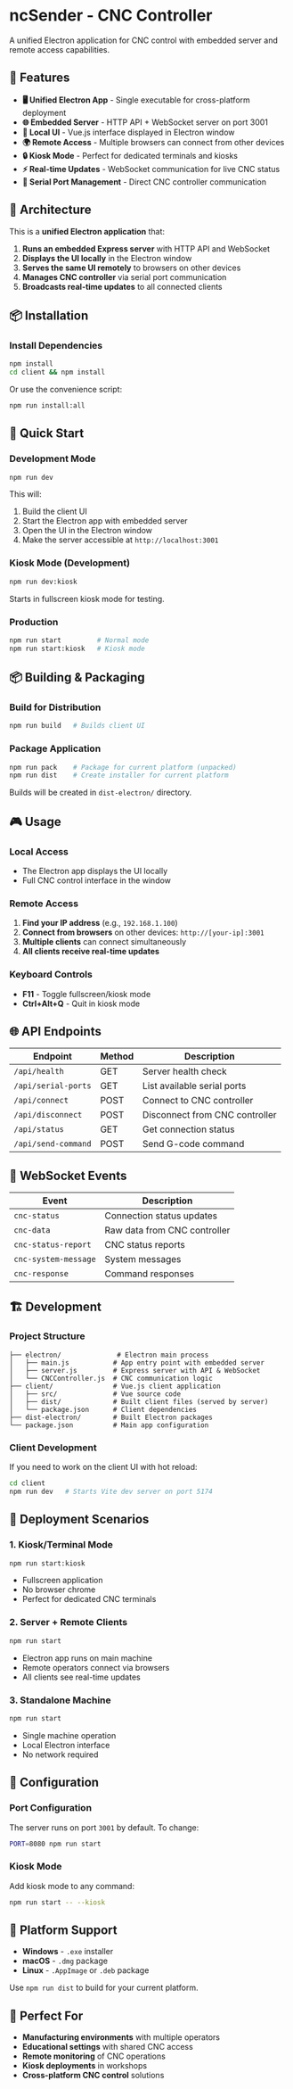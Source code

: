# ncSender - CNC Controller

A unified Electron application for CNC control with embedded server and remote access capabilities.

## 🚀 Features

- **🖥️ Unified Electron App** - Single executable for cross-platform deployment
- **🌐 Embedded Server** - HTTP API + WebSocket server on port 3001
- **📱 Local UI** - Vue.js interface displayed in Electron window
- **🌍 Remote Access** - Multiple browsers can connect from other devices
- **🔒 Kiosk Mode** - Perfect for dedicated terminals and kiosks
- **⚡ Real-time Updates** - WebSocket communication for live CNC status
- **🔌 Serial Port Management** - Direct CNC controller communication

## 🎯 Architecture

This is a **unified Electron application** that:
1. **Runs an embedded Express server** with HTTP API and WebSocket
2. **Displays the UI locally** in the Electron window
3. **Serves the same UI remotely** to browsers on other devices
4. **Manages CNC controller** via serial port communication
5. **Broadcasts real-time updates** to all connected clients

## 📦 Installation

### Install Dependencies
```bash
npm install
cd client && npm install
```

Or use the convenience script:
```bash
npm run install:all
```

## 🚀 Quick Start

### Development Mode
```bash
npm run dev
```
This will:
1. Build the client UI
2. Start the Electron app with embedded server
3. Open the UI in the Electron window
4. Make the server accessible at `http://localhost:3001`

### Kiosk Mode (Development)
```bash
npm run dev:kiosk
```
Starts in fullscreen kiosk mode for testing.

### Production
```bash
npm run start         # Normal mode
npm run start:kiosk   # Kiosk mode
```

## 📦 Building & Packaging

### Build for Distribution
```bash
npm run build   # Builds client UI
```

### Package Application
```bash
npm run pack    # Package for current platform (unpacked)
npm run dist    # Create installer for current platform
```

Builds will be created in `dist-electron/` directory.

## 🎮 Usage

### Local Access
- The Electron app displays the UI locally
- Full CNC control interface in the window

### Remote Access
1. **Find your IP address** (e.g., `192.168.1.100`)
2. **Connect from browsers** on other devices: `http://[your-ip]:3001`
3. **Multiple clients** can connect simultaneously
4. **All clients receive real-time updates**

### Keyboard Controls
- **F11** - Toggle fullscreen/kiosk mode
- **Ctrl+Alt+Q** - Quit in kiosk mode

## 🌐 API Endpoints

| Endpoint | Method | Description |
|----------|--------|-------------|
| `/api/health` | GET | Server health check |
| `/api/serial-ports` | GET | List available serial ports |
| `/api/connect` | POST | Connect to CNC controller |
| `/api/disconnect` | POST | Disconnect from CNC controller |
| `/api/status` | GET | Get connection status |
| `/api/send-command` | POST | Send G-code command |

## 📡 WebSocket Events

| Event | Description |
|-------|-------------|
| `cnc-status` | Connection status updates |
| `cnc-data` | Raw data from CNC controller |
| `cnc-status-report` | CNC status reports |
| `cnc-system-message` | System messages |
| `cnc-response` | Command responses |

## 🏗️ Development

### Project Structure
```
├── electron/              # Electron main process
│   ├── main.js           # App entry point with embedded server
│   ├── server.js         # Express server with API & WebSocket
│   └── CNCController.js  # CNC communication logic
├── client/               # Vue.js client application
│   ├── src/              # Vue source code
│   ├── dist/             # Built client files (served by server)
│   └── package.json      # Client dependencies
├── dist-electron/        # Built Electron packages
└── package.json          # Main app configuration
```

### Client Development
If you need to work on the client UI with hot reload:
```bash
cd client
npm run dev   # Starts Vite dev server on port 5174
```

## 🚀 Deployment Scenarios

### 1. Kiosk/Terminal Mode
```bash
npm run start:kiosk
```
- Fullscreen application
- No browser chrome
- Perfect for dedicated CNC terminals

### 2. Server + Remote Clients
```bash
npm run start
```
- Electron app runs on main machine
- Remote operators connect via browsers
- All clients see real-time updates

### 3. Standalone Machine
```bash
npm run start
```
- Single machine operation
- Local Electron interface
- No network required

## 🔧 Configuration

### Port Configuration
The server runs on port `3001` by default. To change:
```bash
PORT=8080 npm run start
```

### Kiosk Mode
Add kiosk mode to any command:
```bash
npm run start -- --kiosk
```

## 📱 Platform Support

- **Windows** - `.exe` installer
- **macOS** - `.dmg` package
- **Linux** - `.AppImage` or `.deb` package

Use `npm run dist` to build for your current platform.

## 🎯 Perfect For

- **Manufacturing environments** with multiple operators
- **Educational settings** with shared CNC access
- **Remote monitoring** of CNC operations
- **Kiosk deployments** in workshops
- **Cross-platform CNC control** solutions